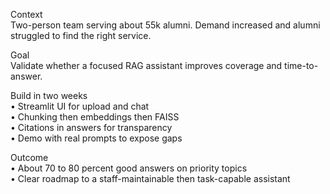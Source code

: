 Context  
Two-person team serving about 55k alumni. Demand increased and alumni struggled to find the right service.

Goal  
Validate whether a focused RAG assistant improves coverage and time-to-answer.

Build in two weeks  
• Streamlit UI for upload and chat  
• Chunking then embeddings then FAISS  
• Citations in answers for transparency  
• Demo with real prompts to expose gaps

Outcome  
• About 70 to 80 percent good answers on priority topics  
• Clear roadmap to a staff-maintainable then task-capable assistant
